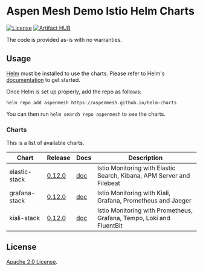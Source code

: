 # Aspen Mesh Demo Istio Helm Charts

[![License](https://img.shields.io/badge/License-Apache%202.0-blue.svg)](https://opensource.org/licenses/Apache-2.0)
[![Artifact HUB](https://img.shields.io/endpoint?url=https://artifacthub.io/badge/repository/grafana)](https://artifacthub.io/packages/search?repo=grafana)

The code is provided as-is with no warranties.

## Usage

[Helm](https://helm.sh) must be installed to use the charts.
Please refer to Helm's [documentation](https://helm.sh/docs/) to get started.

Once Helm is set up properly, add the repo as follows:

```console
helm repo add aspenmesh https://aspenmesh.github.io/helm-charts
```

You can then run `helm search repo aspenmesh` to see the charts.

### Charts

This is a list of available charts.

|Chart|Release|Docs|Description|
|-----|-------|----|-----------|
|elastic-stack|[0.12.0](https://github.com/aspenmesh/helm-charts/releases/tag/elastic-stack-0.2.0)|[doc](charts/elastic-stack/README.md)|Istio Monitoring with Elastic Search, Kibana, APM Server and Filebeat|
|grafana-stack|[0.12.0](https://github.com/aspenmesh/helm-charts/releases/tag/grafana-stack-0.12.0)|[doc](charts/grafana-stack/README.md)|Istio Monitoring with Kiali, Grafana, Prometheus and Jaeger|
|kiali-stack|[0.12.0](https://github.com/aspenmesh/helm-charts/releases/tag/kiali-stack-0.12.0)|[doc](charts/kiali-stack/README.md)|Istio Monitoring with Prometheus, Grafana, Tempo, Loki and FluentBit|


## License

<!-- Keep full URL links to repo files because this README syncs from main to gh-pages.  -->
[Apache 2.0 License](https://github.com/aspenmesh/helm-charts/blob/main/LICENSE).